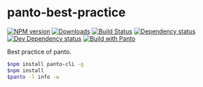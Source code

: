 # panto-best-practice
[![NPM version][npm-image]][npm-url] [![Downloads][downloads-image]][npm-url] [![Build Status][travis-image]][travis-url] [![Dependency status][david-dm-image]][david-dm-url] [![Dev Dependency status][david-dm-dev-image]][david-dm-dev-url] [![Build with Panto][build-image]][build-url]

Best practice of panto.

```sh
$npm install panto-cli -g
$npm install
$panto -l info -w
```

[npm-url]: https://npmjs.org/package/panto-best-practice
[downloads-image]: http://img.shields.io/npm/dm/panto-best-practice.svg
[npm-image]: http://img.shields.io/npm/v/panto-best-practice.svg
[travis-url]: https://travis-ci.org/pantojs/panto-best-practice
[travis-image]: http://img.shields.io/travis/pantojs/panto-best-practice.svg
[david-dm-url]:https://david-dm.org/pantojs/panto-best-practice
[david-dm-image]:https://david-dm.org/pantojs/panto-best-practice.svg
[david-dm-dev-url]:https://david-dm.org/pantojs/panto-best-practice#type=dev
[david-dm-dev-image]:https://david-dm.org/pantojs/panto-best-practice/dev-status.svg
[build-image]:https://img.shields.io/badge/build%20with-panto-yellowgreen.svg
[build-url]:http://pantojs.xyz/
